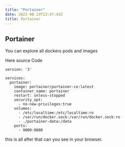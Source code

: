 ```yaml
---
title: "Portainer"
date: 2022-08-23T13:47:43Z
title: Portainer
---
```

Portainer
---

You can explore all dockers pods and images 




Here source Code 

```shell
version: '3'

services:
  portainer:
    image: portainer/portainer-ce:latest
    container_name: portainer
    restart: unless-stopped
    security_opt:
      - no-new-privileges:true
    volumes:
      - /etc/localtime:/etc/localtime:ro
      - /var/run/docker.sock:/var/run/docker.sock:ro
      - ./portainer-data:/data
    ports:
      - 9000:9000
```

this is all after that can you see in your browser. 

